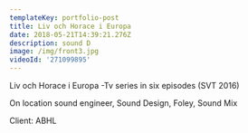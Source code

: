 ```yaml
---
templateKey: portfolio-post
title: Liv och Horace i Europa
date: 2018-05-21T14:39:21.276Z
description: sound D
image: /img/front3.jpg
videoId: '271099895'
---
```

Liv och Horace i Europa -Tv series in six episodes (SVT 2016)

On location sound engineer, Sound Design, Foley, Sound Mix

Client: ABHL
